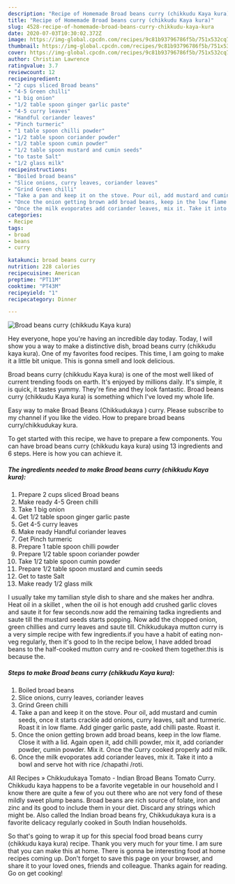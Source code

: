 ```yaml
---
description: "Recipe of Homemade Broad beans curry (chikkudu Kaya kura)"
title: "Recipe of Homemade Broad beans curry (chikkudu Kaya kura)"
slug: 4528-recipe-of-homemade-broad-beans-curry-chikkudu-kaya-kura
date: 2020-07-03T10:30:02.372Z
image: https://img-global.cpcdn.com/recipes/9c81b93796786f5b/751x532cq70/broad-beans-curry-chikkudu-kaya-kura-recipe-main-photo.jpg
thumbnail: https://img-global.cpcdn.com/recipes/9c81b93796786f5b/751x532cq70/broad-beans-curry-chikkudu-kaya-kura-recipe-main-photo.jpg
cover: https://img-global.cpcdn.com/recipes/9c81b93796786f5b/751x532cq70/broad-beans-curry-chikkudu-kaya-kura-recipe-main-photo.jpg
author: Christian Lawrence
ratingvalue: 3.7
reviewcount: 12
recipeingredient:
- "2 cups sliced Broad beans"
- "4-5 Green chilli"
- "1 big onion"
- "1/2 table spoon ginger garlic paste"
- "4-5 curry leaves"
- "Handful coriander leaves"
- "Pinch turmeric"
- "1 table spoon chilli powder"
- "1/2 table spoon coriander powder"
- "1/2 table spoon cumin powder"
- "1/2 table spoon mustard and cumin seeds"
- "to taste Salt"
- "1/2 glass milk"
recipeinstructions:
- "Boiled broad beans"
- "Slice onions, curry leaves, coriander leaves"
- "Grind Green chilli"
- "Take a pan and keep it on the stove. Pour oil, add mustard and cumin seeds, once it starts crackle add onions, curry leaves, salt and turmeric. Roast it in low flame. Add ginger garlic paste, add chilli paste. Roast it."
- "Once the onion getting brown add broad beans, keep in the low flame. Close it with a lid. Again open it, add chilli powder, mix it, add coriander powder, cumin powder. Mix it. Once the Curry cooked properly add milk."
- "Once the milk evoporates add coriander leaves, mix it. Take it into a bowl and serve hot with rice /chapathi /roti."
categories:
- Recipe
tags:
- broad
- beans
- curry

katakunci: broad beans curry 
nutrition: 228 calories
recipecuisine: American
preptime: "PT11M"
cooktime: "PT43M"
recipeyield: "1"
recipecategory: Dinner

---
```



![Broad beans curry (chikkudu Kaya kura)](https://img-global.cpcdn.com/recipes/9c81b93796786f5b/751x532cq70/broad-beans-curry-chikkudu-kaya-kura-recipe-main-photo.jpg)

Hey everyone, hope you're having an incredible day today. Today, I will show you a way to make a distinctive dish, broad beans curry (chikkudu kaya kura). One of my favorites food recipes. This time, I am going to make it a little bit unique. This is gonna smell and look delicious.

Broad beans curry (chikkudu Kaya kura) is one of the most well liked of current trending foods on earth. It's enjoyed by millions daily. It's simple, it is quick, it tastes yummy. They're fine and they look fantastic. Broad beans curry (chikkudu Kaya kura) is something which I've loved my whole life.

Easy way to make Broad Beans (Chikkudukaya ) curry. Please subscribe to my channel if you like the video. How to prepare broad beans curry/chikkudukay kura.


To get started with this recipe, we have to prepare a few components. You can have broad beans curry (chikkudu kaya kura) using 13 ingredients and 6 steps. Here is how you can achieve it.

<!--inarticleads1-->

##### The ingredients needed to make Broad beans curry (chikkudu Kaya kura):

1. Prepare 2 cups sliced Broad beans
1. Make ready 4-5 Green chilli
1. Take 1 big onion
1. Get 1/2 table spoon ginger garlic paste
1. Get 4-5 curry leaves
1. Make ready Handful coriander leaves
1. Get Pinch turmeric
1. Prepare 1 table spoon chilli powder
1. Prepare 1/2 table spoon coriander powder
1. Take 1/2 table spoon cumin powder
1. Prepare 1/2 table spoon mustard and cumin seeds
1. Get to taste Salt
1. Make ready 1/2 glass milk


I usually take my tamilian style dish to share and she makes her andhra. Heat oil in a skillet , when the oil is hot enough add crushed garlic cloves and saute it for few seconds.now add the remaining tadka ingredients and saute till the mustard seeds starts popping. Now add the chopped onion, green chillies and curry leaves and saute till. Chikkudukaya mutton curry is a very simple recipe with few ingredients.if you have a habit of eating non-veg regularly, then it&#39;s good to In the recipe below, I have added broad beans to the half-cooked mutton curry and re-cooked them together.this is because the. 

<!--inarticleads2-->

##### Steps to make Broad beans curry (chikkudu Kaya kura):

1. Boiled broad beans
1. Slice onions, curry leaves, coriander leaves
1. Grind Green chilli
1. Take a pan and keep it on the stove. Pour oil, add mustard and cumin seeds, once it starts crackle add onions, curry leaves, salt and turmeric. Roast it in low flame. Add ginger garlic paste, add chilli paste. Roast it.
1. Once the onion getting brown add broad beans, keep in the low flame. Close it with a lid. Again open it, add chilli powder, mix it, add coriander powder, cumin powder. Mix it. Once the Curry cooked properly add milk.
1. Once the milk evoporates add coriander leaves, mix it. Take it into a bowl and serve hot with rice /chapathi /roti.


All Recipes » Chikkudukaya Tomato - Indian Broad Beans Tomato Curry. Chikkudu kaya happens to be a favorite vegetable in our household and I know there are quite a few of you out there who are not very fond of these mildly sweet plump beans. Broad beans are rich source of folate, iron and zinc and its good to include them in your diet. Discard any strings which might be. Also called the Indian broad beans fry, Chikkudukaya kura is a favorite delicacy regularly cooked in South Indian households. 

So that's going to wrap it up for this special food broad beans curry (chikkudu kaya kura) recipe. Thank you very much for your time. I am sure that you can make this at home. There is gonna be interesting food at home recipes coming up. Don't forget to save this page on your browser, and share it to your loved ones, friends and colleague. Thanks again for reading. Go on get cooking!
